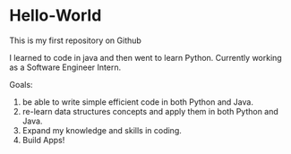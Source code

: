 # Hello-World
This is my first repository on Github

I learned to code in java and then went to learn Python.
Currently working as a Software Engineer Intern.

Goals:
  1. be able to write simple efficient code in both Python and Java.
  2. re-learn data structures concepts and apply them in both Python and Java.
  3. Expand my knowledge and skills in coding.
  4. Build Apps!
